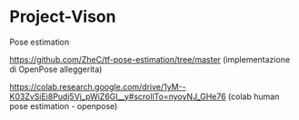 # Project-Vison
Pose estimation

https://github.com/ZheC/tf-pose-estimation/tree/master (implementazione di OpenPose alleggerita)

https://colab.research.google.com/drive/1yM--K03ZvSiEi8Pudj5Vj_pWiZ6GI__y#scrollTo=nyoyNJ_GHe76
(colab human pose estimation - openpose)
